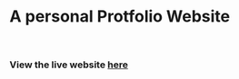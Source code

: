 <h1>A personal Protfolio Website</h1><br>
<h3>View the live website <a href = "https://josuebm1980.github.io/portfolio-website-personal/">here</a>
<br>

